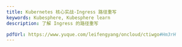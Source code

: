 ```yaml
---
title: Kubernetes 核心实战-Ingress 路径重写
keywords: Kubesphere, Kubesphere learn
description: 了解 Ingress 的路径重写

pdfUrl: https://www.yuque.com/leifengyang/oncloud/ctiwgo#Hm3rH
---
```

